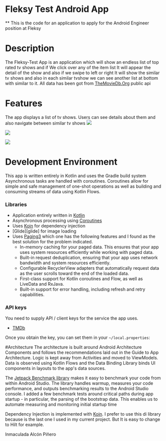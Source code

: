 Fleksy Test Android App
================================= 

** This is the code for an application to apply for the Android Engineer position at Fleksy

# Description

The Fleksy-Test App is an application which will show an endless list of top rated tv shows and if 
We click over any of the item list It will appear the detail of the show and also if we swipe to 
left or right It will show the similar tv shows and also in each similar tvshow we can see another
list at bottom with similar to it.
All data has been got from [TheMovieDb.Org](https://themoviedb.org) public api 

# Features
The app displays a list of tv shows. Users can see details about them and also navigate between similar
tv shows
![](gif2.gif)  

![](gif1.gif)

![](gif3.gif)


# Development Environment
This app is written entirely in Kotlin and uses the Gradle build system
Asynchronous tasks are handled with coroutines. 
Coroutines allow for simple and safe management of one-shot operations as well as building and consuming streams of data using Kotlin Flows.

### Libraries

- Application entirely written in [Kotlin](https://kotlinlang.org)
- Asynchronous processing using [Coroutines](https://kotlin.github.io/kotlinx.coroutines/)
- Uses [Koin](https://github.com/InsertKoinIO/koin) for dependency injection
- [Glide][glide] for image loading
- Uses [Paging3](https://developer.android.com/topic/libraries/architecture/paging/v3-overview) which one has the following
features and I found as the best solution for the problem indicated.
  - In-memory caching for your paged data. This ensures that your app uses system resources efficiently while working with paged data.
  - Built-in request deduplication, ensuring that your app uses network bandwidth and system resources efficiently.
  - Configurable RecyclerView adapters that automatically request data as the user scrolls toward the end of the loaded data.
  - First-class support for Kotlin coroutines and Flow, as well as LiveData and RxJava. 
  - Built-in support for error handling, including refresh and retry capabilities.
    
### API keys

You need to supply API / client keys for the service the app uses.

- [TMDb](https://developers.themoviedb.org)

Once you obtain the key, you can set them in your `~/local.properties`:

#Architecture
The architecture is built around Android Architecture Components and follows the recommendations laid out in the Guide to App Architecture.
Logic is kept away from Activities and moved to ViewModels. 
Data is observed using Kotlin Flows and the Data Binding Library binds UI components in layouts to the app's data sources.

The [Jetpack Benchmark library](https://developer.android.com/studio/profile/benchmark) makes it easy to benchmark your code from within Android Studio.
The library handles warmup, measures your code performance, and outputs benchmarking results to the Android Studio console. 
I added a few benchmark tests around critical paths during app startup - in particular, the parsing of the bootstrap data. 
This enables us to automate measuring and monitoring initial startup time


Dependency Injection is implemented with [Koin](https://insert-koin.io/). I prefer to use this di library because is the last one I used in my current project.
But It is easy to change to Hilt for example.

Inmaculada Alcón Piñero
